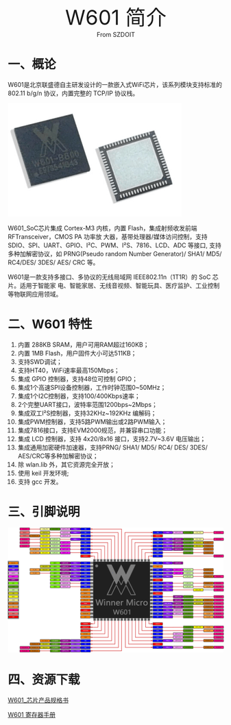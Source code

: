<center><font size=10> W601 简介 </center></font>
<center> From SZDOIT</center>

# 一、概论

W601是北京联盛德自主研发设计的一款嵌入式WiFi芯片，该系列模块支持标准的802.11 b/g/n 协议，内置完整的 TCP/IP 协议栈。

![w601_soc](https://github.com/SmartArduino/zhdocs/raw/master/W_Series/W601/Introduction/w601_soc-1603777209747.png)

W601\_SoC芯片集成 Cortex-M3 内核，内置 Flash，集成射频收发前端 RFTransceiver，CMOS PA 功率放 大器，基带处理器/媒体访问控制，支持 SDIO、SPI、UART、GPIO、I²C、PWM、I²S、7816、LCD、ADC 等接口, 支持多种加解密协议，如 PRNG(Pseudo random Number Generator)/ SHA1/ MD5/ RC4/DES/ 3DES/ AES/ CRC 等。

W601是一款支持多接口、多协议的无线局域网 IEEE802.11n（1T1R）的 SoC 芯片。适用于智能家
电、智能家居、无线音视频、智能玩具、医疗监护、工业控制等物联网应用领域。

# 二、W601 特性

1.  内置 288KB SRAM，用户可用RAM超过160KB；
2.  内置 1MB Flash，用户固件大小可达511KB；
3.  支持SWD调试；
4.  支持HT40，WiFi速率最高150Mbps；
5.  集成 GPIO 控制器，支持48位可控制 GPIO；
6.  集成1个高速SPI设备控制器，工作时钟范围0\~50MHz；
7.  集成1个I2C控制器，支持100/400Kbps速率；
8.  2个完整UART接口，波特率范围1200bps\~2Mbps；
9.  集成双工I²S控制器，支持32KHz\~192KHz 编解码；
10.  集成PWM控制器，支持5路PWM输出或2路PWM输入；
11.  集成7816接口，支持EVM2000规范，并兼容串口功能；
12.  集成 LCD 控制器，支持 4x20/8x16 接口，支持2.7V~3.6V 电压输出；
13.  集成通用加密硬件加速器，支持PRNG/ SHA1/ MD5/ RC4/ DES/ 3DES/ AES/CRC等多种加解密协议；
14.  除 wlan.lib 外，其它资源完全开放；
15.  使用 keil 开发环境;
16.  支持 gcc 开发。

# 三、引脚说明

![W601_Pin.png](https://github.com/SmartArduino/zhdocs/raw/master/W_Series/W601/Introduction/w601_pinlist.png)

# 四、资源下载

[W601_芯片产品规格书](https://download.w600.fun/document/W601_%E8%8A%AF%E7%89%87%E4%BA%A7%E5%93%81%E8%A7%84%E6%A0%BC%E4%B9%A6.pdf)

[W601 寄存器手册](https://download.w600.fun/document/W601_%E5%AF%84%E5%AD%98%E5%99%A8%E6%89%8B%E5%86%8C.pdf)

